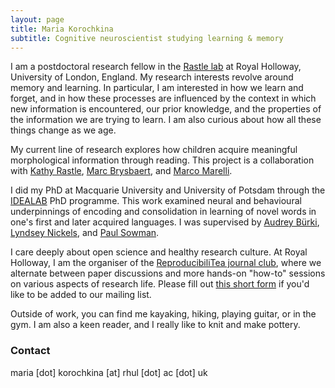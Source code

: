 ```yaml
---
layout: page
title: Maria Korochkina
subtitle: Cognitive neuroscientist studying learning & memory
---
```


I am a postdoctoral research fellow in the [Rastle lab](https://www.rastlelab.com/home) at Royal Holloway, University of London, England. My research interests revolve around memory and learning. In particular, I am interested in how we learn and forget, and in how these processes are influenced by the context in which new information is encountered, our prior knowledge, and the properties of the information we are trying to learn. I am also curious about how all these things change as we age.

My current line of research explores how children acquire meaningful morphological information through reading. This project is a collaboration with [Kathy Rastle](https://pure.royalholloway.ac.uk/portal/en/persons/kathy-rastle(b536d15d-f070-4b97-bf6e-004ed7e86c55).html), [Marc Brysbaert](http://crr.ugent.be/members/marc-brysbaert), and [Marco Marelli](https://www.marcomarelli.net).

I did my PhD at Macquarie University and University of Potsdam through the [IDEALAB](https://phd-idealab.com/) PhD programme. This work examined neural and behavioural underpinnings of encoding and consolidation in learning of novel words in one's first and later acquired languages. I was supervised by [Audrey Bürki](https://audreyburki.github.io/Website/), [Lyndsey Nickels](https://researchers.mq.edu.au/en/persons/lyndsey-nickels), and [Paul Sowman](https://researchers.mq.edu.au/en/persons/paul-sowman). 

I care deeply about open science and healthy research culture. At Royal Holloway, I am the organiser of the [ReproducibiliTea journal club](https://reproducibilitea.org/journal-clubs/#RHUL), where we alternate between paper discussions and more hands-on "how-to" sessions on various aspects of research life. Please fill out [this short form](https://docs.google.com/forms/d/e/1FAIpQLScWUrF8_Catl-w7q70Puxkp69o-GnmSP3K1nRTjXMpISFkzBg/viewform?vc=0&c=0&w=1&flr=0) if you'd like to be added to our mailing list.
  
Outside of work, you can find me kayaking, hiking, playing guitar, or in the gym. I am also a keen reader, and I really like to knit and make pottery. 

### Contact

maria [dot] korochkina [at] rhul [dot] ac [dot] uk
